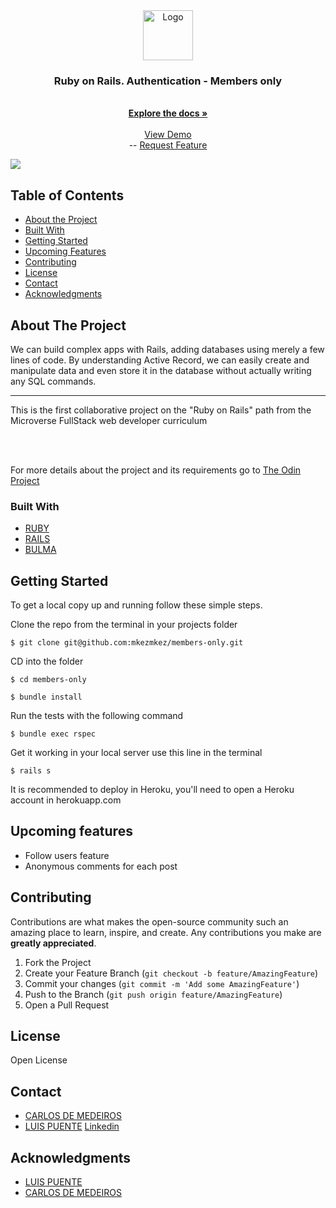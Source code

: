  <br>

<br />
<p align="center">
  <a href="https://github.com/mkezmkez/members-only/tree/development">
    <img src="https://github.com/mkezmkez/appleclone/raw/master/assets/microverse-logo.png" alt="Logo" width="80" height="80">
  </a>

  <h3 align="center">Ruby on Rails. Authentication - Members only </h3>

  <p align="center">

<br>
  <a href="https://github.com/mkezmkez/members-only/tree/development"><strong>Explore the docs »</strong></a>
<br>
<br> 
  <a href="https://office-gossip.herokuapp.com/">View Demo</a>
<br> 
--
    <a href="https://github.com/mkezmkez/members-only/issues  ">Request Feature</a>
  </p>

<div> <img src="https://imgur.com/kcJ2rTU.png"> </div>


<!-- TABLE OF CONTENTS -->
## Table of Contents

* [About the Project](#about-the-project)
* [Built With](#built-with)
* [Getting Started](#getting-started)
* [Upcoming Features](#upcoming-features)
* [Contributing](#contributing)
* [License](#license)
* [Contact](#contact)
* [Acknowledgments](#acknowledgments)



<!-- ABOUT THE PROJECT -->
## About The Project

We can build complex apps with Rails, adding databases using merely a few lines of code. By understanding Active Record, we can easily create and manipulate data and even store it in the database without actually writing any SQL commands.

----
This is the first collaborative project on the "Ruby on Rails" path from the Microverse FullStack web developer curriculum

<br>
<br>

For more details about the project and its requirements go to <a href="https://www.theodinproject.com/courses/ruby-on-rails/lessons/authentication"> The Odin Project</a>

### Built With

* [RUBY](https://ruby-doc.org/)
* [RAILS](https://rubyonrails.org/)
* [BULMA](https://bulma.io/)

<!-- GETTING STARTED -->
## Getting Started

To get a local copy up and running follow these simple steps.

Clone the repo from the terminal in your projects folder
````
$ git clone git@github.com:mkezmkez/members-only.git
````
CD into the folder
````
$ cd members-only

$ bundle install
````
Run the tests with the following command
````
$ bundle exec rspec
````
Get it working in your local server use this line in the terminal
````
$ rails s
````
It is recommended to deploy in Heroku, you'll need to open a Heroku account in herokuapp.com

<!-- UPCOMING FEATURES -->
## Upcoming features
* Follow users feature
* Anonymous comments for each post

<!-- CONTRIBUTING --> 
## Contributing

Contributions are what makes the open-source community such an amazing place to learn, inspire, and create. Any contributions you make are **greatly appreciated**.

1. Fork the Project
2. Create your Feature Branch (`git checkout -b feature/AmazingFeature`)
3. Commit your changes (`git commit -m 'Add some AmazingFeature'`)
4. Push to the Branch (`git push origin feature/AmazingFeature`)
5. Open a Pull Request



<!-- LICENSE -->
## License

Open License

<!-- CONTACT -->
## Contact

* [CARLOS DE MEDEIROS](https://github.com/camfilho)
* [LUIS PUENTE](https://github.com/mkezmkez) [Linkedin](linkedin.com/in/luis-puente-431114191/)


<!-- ACKNOWLEDGMENTS -->
## Acknowledgments

* [LUIS PUENTE](https://github.com/mkezmkez)
* [CARLOS DE MEDEIROS](https://github.com/camfilho)
